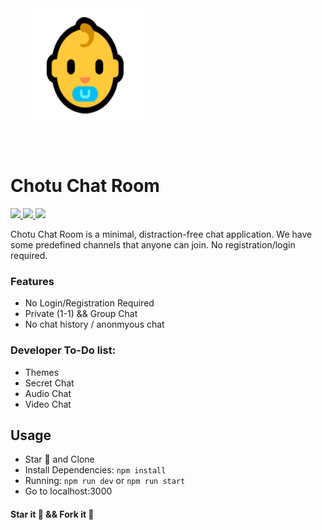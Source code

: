 <div style="width:100%">
    <div style="width:50%;">
        <div align="center">
        <img align="center" width="180" height="180" alt="CometChat" src="./misc/chotu.png">    
        </div>    
    </div>    
</div>

<br/><br/>

# Chotu Chat Room
<p align="left">
    <a href="https://github.com/Chotu-Projects/Chotu-Chat-Room/releases/" alt="Releases">
        <img src="https://img.shields.io/github/v/release/Chotu-Projects/Chotu-Chat-Room" />
    </a>
    <a href="https://img.shields.io/github/languages/top/Chotu-Projects/Chotu-Chat-Room">
        <img src="https://img.shields.io/github/languages/top/Chotu-Projects/Chotu-Chat-Room" />
    </a>
    <a href="https://github.com/Chotu-Projects/Chotu-Chat-Room/stargazers">
        <img src="https://img.shields.io/github/stars/Chotu-Projects/Chotu-Chat-Room?style=social" />
    </a>
</p>

Chotu Chat Room is a minimal, distraction-free chat application.
We have some predefined channels that anyone can join.
No registration/login required.

### Features
- No Login/Registration Required
- Private (1-1) && Group Chat
- No chat history / anonmyous chat

### Developer To-Do list:
- Themes
- Secret Chat
- Audio Chat
- Video Chat

## Usage
- Star 🌟 and Clone
- Install Dependencies: `npm install`
- Running: `npm run dev` or `npm run start`
- Go to localhost:3000

#### Star it 🌟 && Fork it 🍴
